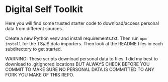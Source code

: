 # Digital Self Toolkit

Here you will find some trusted starter code to download/access personal data from different sources.

Create a new Python venv and install requirements.txt. Then run `npm install` for the TS/JS data importers. Then look at the README files in each subdirectory to get started.

WARNING: These scripts download personal data to files. I did my best to download to .gitignored locations BUT ALWAYS CHECK BEFORE YOU COMMIT TO MAKE SURE NO PERSONAL DATA IS COMMITTED TO ANY FORK YOU MAKE OF THIS REPO.

